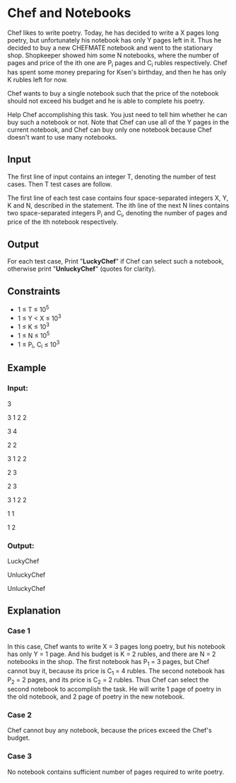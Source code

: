 # Chef and Notebooks

Chef likes to write poetry. Today, he has decided to write a X pages long poetry, but unfortunately his notebook has only Y pages left in it. 
Thus he decided to buy a new CHEFMATE notebook and went to the stationary shop. 
Shopkeeper showed him some N notebooks, where the number of pages and price of the ith one are P<sub>i</sub> pages and C<sub>i</sub> rubles respectively. 
Chef has spent some money preparing for Ksen's birthday, and then he has only K rubles left for now.

Chef wants to buy a single notebook such that the price of the notebook should not exceed his budget and he is able to complete his poetry.

Help Chef accomplishing this task. You just need to tell him whether he can buy such a notebook or not. 
Note that Chef can use all of the Y pages in the current notebook, and Chef can buy only one notebook because Chef doesn't want to use many notebooks.

## Input

The first line of input contains an integer T, denoting the number of test cases. Then T test cases are follow.

The first line of each test case contains four space-separated integers X, Y, K and N, described in the statement. 
The ith line of the next N lines contains two space-separated 
integers P<sub>i</sub> and C<sub>i</sub>, denoting the number of pages and price of the ith notebook respectively.

## Output

For each test case, Print "**LuckyChef**" if Chef can select such a notebook, otherwise print "**UnluckyChef**" (quotes for clarity).

## Constraints

- 1 ≤ T ≤ 10<sup>5</sup>
- 1 ≤ Y < X ≤ 10<sup>3</sup>
- 1 ≤ K ≤ 10<sup>3</sup>
- 1 ≤ N ≤ 10<sup>5</sup>
- 1 ≤ P<sub>i</sub>, C<sub>i</sub> ≤ 10<sup>3</sup>

## Example

### Input:

3

3 1 2 2

3 4

2 2 

3 1 2 2

2 3

2 3 

3 1 2 2

1 1

1 2

### Output:

LuckyChef

UnluckyChef

UnluckyChef

## Explanation

### Case 1

In this case, Chef wants to write X = 3 pages long poetry, but his notebook has only Y = 1 page. 
And his budget is K = 2 rubles, and there are N = 2 notebooks in the shop. 
The first notebook has P<sub>1</sub> = 3 pages, but Chef cannot buy it, because its price is C<sub>1</sub> = 4 rubles. 
The second notebook has P<sub>2</sub> = 2 pages, and its price is C<sub>2</sub> = 2 rubles. 
Thus Chef can select the second notebook to accomplish the task. 
He will write 1 page of poetry in the old notebook, and 2 page of poetry in the new notebook.

### Case 2

Chef cannot buy any notebook, because the prices exceed the Chef's budget.

### Case 3

No notebook contains sufficient number of pages required to write poetry.
